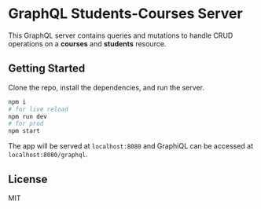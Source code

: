 # GraphQL Students-Courses Server

This GraphQL server contains queries and mutations to handle CRUD operations on a **courses** and **students** resource.

## Getting Started

Clone the repo, install the dependencies, and run the server.

```bash
npm i
# for live reload
npm run dev
# for prod
npm start
```

The app will be served at `localhost:8080` and GraphiQL can be accessed at `localhost:8080/graphql`.

## License

MIT
